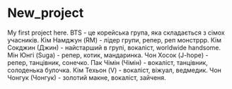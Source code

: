 # New_project
My first project here.
BTS - це корейська група, яка складається з сімох учасників.
Кім Намджун (RM) - лідер групи, репер, реп монстррр.
Кім Сокджин (Джин) - найстарший в групі, вокаліст, worldwide handsome.
Мін Юнгі (Suga) - репер, котик, мандаринка.
Чон Хосок (J-hope) - репер, танцівник, сонечко.
Пак Чімін (Чімін) - вокаліст, танцівник, солоденька булочка.
Кім Техьон (V) - вокаліст, віжуал, ведмедик.
Чон Чонгук (Чонгук) - золотий макне, вокаліст, зайченя.
